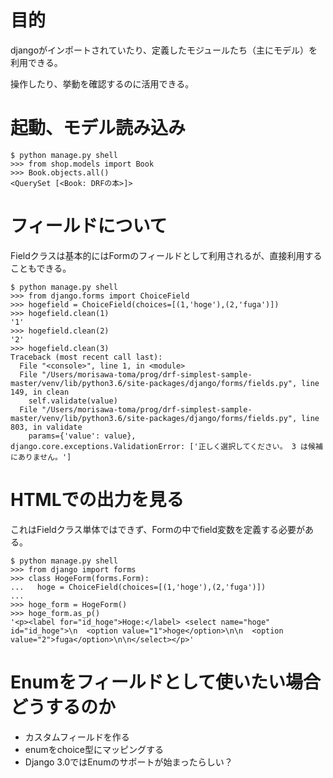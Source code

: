 # 目的
djangoがインポートされていたり、定義したモジュールたち（主にモデル）を利用できる。

操作したり、挙動を確認するのに活用できる。

# 起動、モデル読み込み
```
$ python manage.py shell
>>> from shop.models import Book
>>> Book.objects.all()
<QuerySet [<Book: DRFの本>]>
```

# フィールドについて
Fieldクラスは基本的にはFormのフィールドとして利用されるが、直接利用することもできる。

```
$ python manage.py shell
>>> from django.forms import ChoiceField
>>> hogefield = ChoiceField(choices=[(1,'hoge'),(2,'fuga')])
>>> hogefield.clean(1)
'1'
>>> hogefield.clean(2)
'2'
>>> hogefield.clean(3)
Traceback (most recent call last):
  File "<console>", line 1, in <module>
  File "/Users/morisawa-toma/prog/drf-simplest-sample-master/venv/lib/python3.6/site-packages/django/forms/fields.py", line 149, in clean
    self.validate(value)
  File "/Users/morisawa-toma/prog/drf-simplest-sample-master/venv/lib/python3.6/site-packages/django/forms/fields.py", line 803, in validate
    params={'value': value},
django.core.exceptions.ValidationError: ['正しく選択してください。 3 は候補にありません。']
```

# HTMLでの出力を見る
これはFieldクラス単体ではできず、Formの中でfield変数を定義する必要がある。

```
$ python manage.py shell
>>> from django import forms
>>> class HogeForm(forms.Form):
...   hoge = ChoiceField(choices=[(1,'hoge'),(2,'fuga')])
...
>>> hoge_form = HogeForm()
>>> hoge_form.as_p()
'<p><label for="id_hoge">Hoge:</label> <select name="hoge" id="id_hoge">\n  <option value="1">hoge</option>\n\n  <option value="2">fuga</option>\n\n</select></p>'
```

# Enumをフィールドとして使いたい場合どうするのか
 - カスタムフィールドを作る
 - enumをchoice型にマッピングする
 - Django 3.0ではEnumのサポートが始まったらしい？
